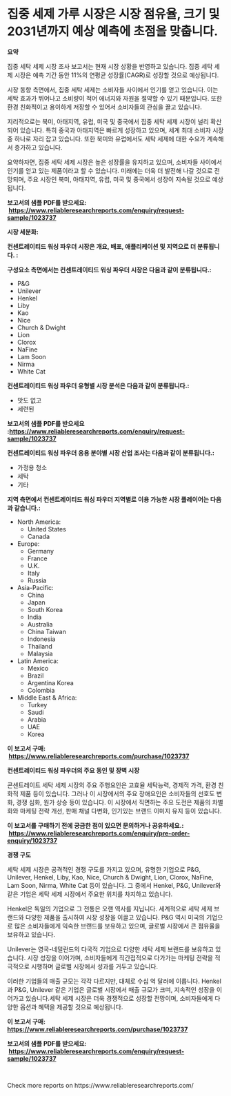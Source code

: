 <p><h1>집중 세제 가루 시장은 시장 점유율, 크기 및 2031년까지 예상 예측에 초점을 맞춥니다.</h1></p><p><strong>요약</strong></p>
<p><p>집중 세탁 세제 시장 조사 보고서는 현재 시장 상황을 반영하고 있습니다. 집중 세탁 세제 시장은 예측 기간 동안 11%의 연평균 성장률(CAGR)로 성장할 것으로 예상됩니다.</p><p>시장 동향 측면에서, 집중 세탁 세제는 소비자들 사이에서 인기를 얻고 있습니다. 이는 세탁 효과가 뛰어나고 소비량이 적어 에너지와 자원을 절약할 수 있기 때문입니다. 또한 환경 친화적이고 용이하게 저장할 수 있어서 소비자들의 관심을 끌고 있습니다.</p><p>지리적으로는 북미, 아태지역, 유럽, 미국 및 중국에서 집중 세탁 세제 시장이 널리 확산되어 있습니다. 특히 중국과 아태지역은 빠르게 성장하고 있으며, 세계 최대 소비자 시장 중 하나로 자리 잡고 있습니다. 또한 북미와 유럽에서도 세탁 세제에 대한 수요가 계속해서 증가하고 있습니다.</p><p>요약하자면, 집중 세탁 세제 시장은 높은 성장률을 유지하고 있으며, 소비자들 사이에서 인기를 얻고 있는 제품이라고 할 수 있습니다. 미래에는 더욱 더 발전해 나갈 것으로 전망되며, 주요 시장인 북미, 아태지역, 유럽, 미국 및 중국에서 성장이 지속될 것으로 예상됩니다.</p></p>
<p><strong>보고서의 샘플 PDF를 받으세요: &nbsp;<a href="https://www.reliableresearchreports.com/enquiry/request-sample/1023737">https://www.reliableresearchreports.com/enquiry/request-sample/1023737</a></strong></p>
<p><strong>시장 세분화:</strong></p>
<p><strong> 컨센트레이티드 워싱 파우더 시장은 개요, 배포, 애플리케이션 및 지역으로 더 분류됩니다. :</strong></p>
<p><strong>구성요소 측면에서는 컨센트레이티드 워싱 파우더 시장은 다음과 같이 분류됩니다.:</strong></p>
<p><ul><li>P&G</li><li>Unilever</li><li>Henkel</li><li>Liby</li><li>Kao</li><li>Nice</li><li>Church & Dwight</li><li>Lion</li><li>Clorox</li><li>NaFine</li><li>Lam Soon</li><li>Nirma</li><li>White Cat</li></ul></p>
<p><strong> 컨센트레이티드 워싱 파우더 유형별 시장 분석은 다음과 같이 분류됩니다.:</strong></p>
<p><ul><li>맛도 없고</li><li>세련된</li></ul></p>
<p><strong>보고서의 샘플 PDF를 받으세요 :<a href="https://www.reliableresearchreports.com/enquiry/request-sample/1023737">https://www.reliableresearchreports.com/enquiry/request-sample/1023737</a></strong></p>
<p><strong> 컨센트레이티드 워싱 파우더 응용 분야별 시장 산업 조사는 다음과 같이 분류됩니다.:</strong></p>
<p><ul><li>가정용 청소</li><li>세탁</li><li>기타</li></ul></p>
<p><strong>지역 측면에서 컨센트레이티드 워싱 파우더 지역별로 이용 가능한 시장 플레이어는 다음과 같습니다.:</strong></p>
<p><ul>
    <li>
        North America:
        <ul>
            <li>United States</li>
            <li>Canada</li>
        </ul>
    </li>
    <li>
        Europe:
        <ul>
            <li>Germany</li>
            <li>France</li>
            <li>U.K.</li>
            <li>Italy</li>
            <li>Russia</li>
        </ul>
    </li>
    <li>
        Asia-Pacific:
        <ul>
            <li>China</li>
            <li>Japan</li>
            <li>South Korea</li>
            <li>India</li>
            <li>Australia</li>
            <li>China Taiwan</li>
            <li>Indonesia</li>
            <li>Thailand</li>
            <li>Malaysia</li>
        </ul>
    </li>
    <li>
        Latin America:
        <ul>
            <li>Mexico</li>
            <li>Brazil</li>
            <li>Argentina Korea</li>
            <li>Colombia</li>
        </ul>
    </li>
    <li>
        Middle East & Africa:
        <ul>
            <li>Turkey</li>
            <li>Saudi</li>
            <li>Arabia</li>
            <li>UAE</li>
            <li>Korea</li>
        </ul>
    </li>
    </ul></p>
<p><strong>이 보고서 구매: &nbsp;<a href="https://www.reliableresearchreports.com/purchase/1023737">https://www.reliableresearchreports.com/purchase/1023737</a></strong></p>
<p><strong>컨센트레이티드 워싱 파우더의 주요 동인 및 장벽 시장</strong></p>
<p><p>콘센트레이트 세탁 세제 시장의 주요 주행요인은 고효율 세탁능력, 경제적 가격, 환경 친화적 제품 등이 있습니다. 그러나 이 시장에서의 주요 장애요인은 소비자들의 선호도 변화, 경쟁 심화, 원가 상승 등이 있습니다. 이 시장에서 직면하는 주요 도전은 제품의 차별화와 마케팅 전략 개선, 판매 채널 다변화, 인기있는 브랜드 이미지 유지 등이 있습니다.</p></p>
<p><strong>이 보고서를 구매하기 전에 궁금한 점이 있으면 문의하거나 공유하세요.: &nbsp;<a href="https://www.reliableresearchreports.com/enquiry/pre-order-enquiry/1023737">https://www.reliableresearchreports.com/enquiry/pre-order-enquiry/1023737</a></strong></p>
<p><strong>경쟁 구도</strong></p>
<p><p>세탁 세제 시장은 공격적인 경쟁 구도를 가지고 있으며, 유명한 기업으로 P&G, Unilever, Henkel, Liby, Kao, Nice, Church & Dwight, Lion, Clorox, NaFine, Lam Soon, Nirma, White Cat 등이 있습니다. 그 중에서 Henkel, P&G, Unilever와 같은 기업은 세탁 세제 시장에서 주요한 위치를 차지하고 있습니다.</p><p>Henkel은 독일의 기업으로 그 전통은 오랜 역사를 지닙니다. 세계적으로 세탁 세제 브랜드와 다양한 제품을 출시하여 시장 성장을 이끌고 있습니다. P&G 역시 미국의 기업으로 많은 소비자들에게 익숙한 브랜드를 보유하고 있으며, 글로벌 시장에서 큰 점유율을 보유하고 있습니다.</p><p>Unilever는 영국-네덜란드의 다국적 기업으로 다양한 세탁 세제 브랜드를 보유하고 있습니다. 시장 성장을 이어가며, 소비자들에게 직간접적으로 다가가는 마케팅 전략을 적극적으로 시행하며 글로벌 시장에서 성과를 거두고 있습니다.</p><p>이러한 기업들의 매출 규모는 각각 다르지만, 대체로 수십 억 달러에 이릅니다. Henkel과 P&G, Unilever 같은 기업은 글로벌 시장에서 매출 규모가 크며, 지속적인 성장을 이어가고 있습니다.세탁 세제 시장은 더욱 경쟁적으로 성장할 전망이며, 소비자들에게 다양한 옵션과 혜택을 제공할 것으로 예상됩니다.</p></p>
<p><strong>이 보고서 구매: &nbsp; <a href="https://www.reliableresearchreports.com/purchase/1023737">https://www.reliableresearchreports.com/purchase/1023737</a></strong></p>
<p><strong>보고서의 샘플 PDF를 받으세요: &nbsp;<a href="https://www.reliableresearchreports.com/enquiry/request-sample/1023737">https://www.reliableresearchreports.com/enquiry/request-sample/1023737</a></strong><strong></strong></p>
<p>&nbsp;</p>
<p>Check more reports on https://www.reliableresearchreports.com/</p>